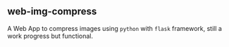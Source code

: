 ## web-img-compress
A Web App to compress images using `python` with `flask` framework, still a work progress but functional.
